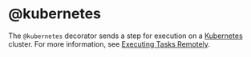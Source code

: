 # @kubernetes

The `@kubernetes` decorator sends a step for execution on a [Kubernetes](https://kubernetes.io) cluster. For more information, see [Executing Tasks Remotely](/scaling/remote-tasks/introduction).

<!-- WARNING: THIS FILE WAS AUTOGENERATED! DO NOT EDIT! Instead, edit the notebook w/the location & name as this file. -->


<DocSection type="decorator" name="kubernetes" module="metaflow" show_import="True" heading_level="3" link="https://github.com/Netflix/metaflow/tree/master/metaflow/plugins/kubernetes/kubernetes_decorator.py#L36">
<SigArgSection>
<SigArg name="..." />
</SigArgSection>
<Description summary="Specifies that this step should execute on Kubernetes." />
<ParamSection name="Parameters">
	<Parameter name="cpu" type="int" desc="Number of CPUs required for this step. Defaults to 1. If `@resources` is\nalso present, the maximum value from all decorators is used." />
	<Parameter name="memory" type="int" desc="Memory size (in MB) required for this step. Defaults to 4096 (4GB). If\n`@resources` is also present, the maximum value from all decorators is\nused." />
	<Parameter name="disk" type="int" desc="Disk size (in MB) required for this step. Defaults to 10GB. If\n`@resources` is also present, the maximum value from all decorators is\nused." />
	<Parameter name="image" type="str" desc="Docker image to use when launching on Kubernetes. If not specified, a\ndefault Docker image mapping to the current version of Python is used." />
	<Parameter name="service_account" type="str" desc="Kubernetes service account to use when launching pod in Kubernetes. If\nnot specified, the value of `METAFLOW_KUBERNETES_SERVICE_ACCOUNT` is\nused from Metaflow configuration." />
	<Parameter name="namespace" type="str" desc="Kubernetes namespace to use when launching pod in Kubernetes. If\nnot specified, the value of `METAFLOW_KUBERNETES_NAMESPACE` is used\nfrom Metaflow configuration." />
	<Parameter name="secrets" type="List[str]" desc="Kubernetes secrets to use when launching pod in Kubernetes. These\nsecrets are in addition to the ones defined in `METAFLOW_KUBERNETES_SECRETS`\nin Metaflow configuration." />
</ParamSection>
</DocSection>


